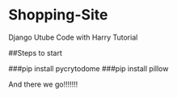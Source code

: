 # Shopping-Site
Django Utube Code with Harry Tutorial

##Steps to start

###pip install pycrytodome
###pip install pillow

And there we go!!!!!!!
